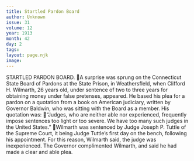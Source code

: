 ```yaml
---
title: Startled Pardon Board
author: Unknown
issue: 31
volume: 12
year: 1913
month: 42
day: 2
tags:
layout: page.njk
image:
---
```

STARTLED PARDON BOARD. A surprise was sprung on the Connecticut State Board of Pardons at the State Prison, in Weathersfleld, when Clifford H. Wilmarth, 26 years old, under sentence of two to three years for obtaining money under false pretenses, appeared. He based his plea for a pardon on a quotation from a book on American judiciary, written by Governor Baldwin, who was sitting with the Board as a member. His quotation was: “Judges, who are neither able nor experienced, frequently impose sentences too light or too severe. We have too many such judges in the United States.” Wilmarth was sentenced by Judge Joseph P. Tuttle of the Supreme Court, it being Judge Tuttle’s first day on the bench, following his appointment. For this reason, Wilmarth said, the judge was inexperienced. The Governor complimented Wilmarth, and said he had made a clear and able plea. 
